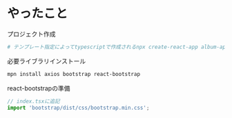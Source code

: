 # やったこと

プロジェクト作成
```sh
# テンプレート指定によってtypescriptで作成されるnpx create-react-app album-app --template cra-template-typescript
```

必要ライブラリインストール
```sh
mpn install axios bootstrap react-bootstrap
```

react-bootstrapの準備
```ts
// index.tsxに追記
import 'bootstrap/dist/css/bootstrap.min.css';
```